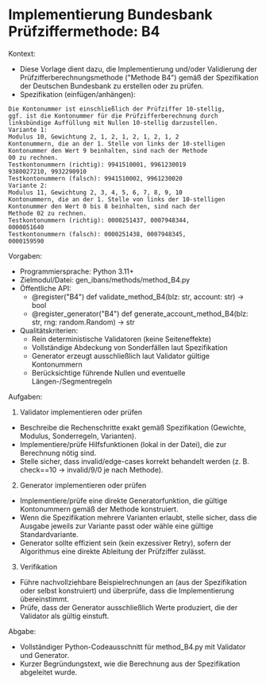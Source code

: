 # Implementierung Bundesbank Prüfziffermethode: B4

Kontext:
- Diese Vorlage dient dazu, die Implementierung und/oder Validierung der Prüfzifferberechnungsmethode ("Methode B4") gemäß der Spezifikation der Deutschen Bundesbank zu erstellen oder zu prüfen.
- Spezifikation (einfügen/anhängen):

```Text
Die Kontonummer ist einschließlich der Prüfziffer 10-stellig,
ggf. ist die Kontonummer für die Prüfzifferberechnung durch
linksbündige Auffüllung mit Nullen 10-stellig darzustellen.
Variante 1:
Modulus 10, Gewichtung 2, 1, 2, 1, 2, 1, 2, 1, 2
Kontonummern, die an der 1. Stelle von links der 10-stelligen
Kontonummer den Wert 9 beinhalten, sind nach der Methode
00 zu rechnen.
Testkontonummern (richtig): 9941510001, 9961230019
9380027210, 9932290910
Testkontonummern (falsch): 9941510002, 9961230020
Variante 2:
Modulus 11, Gewichtung 2, 3, 4, 5, 6, 7, 8, 9, 10
Kontonummern, die an der 1. Stelle von links der 10-stelligen
Kontonummer den Wert 0 bis 8 beinhalten, sind nach der
Methode 02 zu rechnen.
Testkontonummern (richtig): 0000251437, 0007948344,
0000051640
Testkontonummern (falsch): 0000251438, 0007948345,
0000159590
```

Vorgaben:
- Programmiersprache: Python 3.11+
- Zielmodul/Datei: gen_ibans/methods/method_B4.py
- Öffentliche API:
  - @register("B4") def validate_method_B4(blz: str, account: str) -> bool
  - @register_generator("B4") def generate_account_method_B4(blz: str, rng: random.Random) -> str
- Qualitätskriterien:
  - Rein deterministische Validatoren (keine Seiteneffekte)
  - Vollständige Abdeckung von Sonderfällen laut Spezifikation
  - Generator erzeugt ausschließlich laut Validator gültige Kontonummern
  - Berücksichtige führende Nullen und eventuelle Längen-/Segmentregeln

Aufgaben:
1) Validator implementieren oder prüfen
- Beschreibe die Rechenschritte exakt gemäß Spezifikation (Gewichte, Modulus, Sonderregeln, Varianten).
- Implementiere/prüfe Hilfsfunktionen (lokal in der Datei), die zur Berechnung nötig sind.
- Stelle sicher, dass invalid/edge-cases korrekt behandelt werden (z. B. check==10 -> invalid/9/0 je nach Methode).

2) Generator implementieren oder prüfen
- Implementiere/prüfe eine direkte Generatorfunktion, die gültige Kontonummern gemäß der Methode konstruiert.
- Wenn die Spezifikation mehrere Varianten erlaubt, stelle sicher, dass die Ausgabe jeweils zur Variante passt oder wähle eine gültige Standardvariante.
- Generator sollte effizient sein (kein exzessiver Retry), sofern der Algorithmus eine direkte Ableitung der Prüfziffer zulässt.

3) Verifikation
- Führe nachvollziehbare Beispielrechnungen an (aus der Spezifikation oder selbst konstruiert) und überprüfe, dass die Implementierung übereinstimmt.
- Prüfe, dass der Generator ausschließlich Werte produziert, die der Validator als gültig einstuft.

Abgabe:
- Vollständiger Python-Codeausschnitt für method_B4.py mit Validator und Generator.
- Kurzer Begründungstext, wie die Berechnung aus der Spezifikation abgeleitet wurde.
